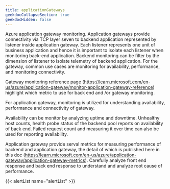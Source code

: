 ```yaml
---
title: applicationGateways
geekdocCollapseSection: true
geekdocHidden: false
---
```

Azure application gateway monitoring.
Application gateways provide connectivity via TCP layer seven to backend application represented by listener inside application gateway. Each listener represents one unit of business application and hence it is important to isolate each listener when monitoring back-end application.  Backend monitoring can be filter by the dimension of listener to isolate telemetry of backend application.
For the gateway, common use cases are monitoring for availability, performance, and monitoring connectivity.

Gateway monitoring reference page (https://learn.microsoft.com/en-us/azure/application-gateway/monitor-application-gateway-reference) highlight which metric to use for back end and /or gateway monitoring.

For application gateway, monitoring is utilized for understanding availability, performance and connectivity of gateway.

Availability can be monitor by analyzing uptime and downtime. Unhealthy host counts, health probe status of the backend pool reports on availability of back end. Failed request count and measuring it over time can also be used for reporting availability.

Application gateway provide serval metrics for measuring performance of backend and application gateway, the detail of which is published here in this doc (https://learn.microsoft.com/en-us/azure/application-gateway/application-gateway-metrics). Carefully analyze front end response and back end response to understand and analyze root cause of performance.


{{< alertList name="alertList" >}}
